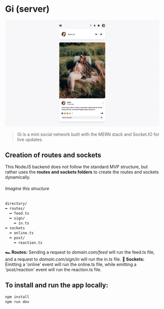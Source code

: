 # Gi (server)
![Thumbnail](https://github.com/norahmaria/gi-client/blob/main/public/thumbnail.png?raw=true)

> Gi is a mini social network built with the MERN stack and Socket.IO for live updates.

## Creation of routes and sockets
This NodeJS backend does not follow the standard MVP structure, but rather uses the **routes and sockets folders** to create the routes and sockets dynamically.

###### Imagine this structure
```
directory/
━ routes/
  ━ feed.ts
  ━ sign/
    ━ in.ts
━ sockets
  ━ online.ts
  ━ post/
    ━ reaction.ts
```
**🏎 Routes:** Sending a request to *domain.com/feed* will run the feed.ts file, and a request to *domain.com/sign/in* will run the in.ts file.
**🧨 Sockets:** Emitting a 'online' event will run the online.ts file, while emitting a 'post/reaction' event will run the reaction.ts file.

## To install and run the app locally:
```
npm install
npm run dev
```